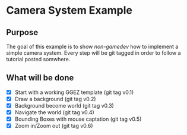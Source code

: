 # Camera System Example
## Purpose
The goal of this example is to show _non-gamedev_ how to implement a simple camera system. Every step will be git tagged in order to follow a tutorial posted somwhere.

## What will be done
- [X] Start with a working GGEZ template (git tag v0.1)
- [x] Draw a background (git tag v0.2)
- [X] Background become world (git tag v0.3)
- [X] Navigate the world (git tag v0.4)
- [X] Bounding Boxes with mouse captation (git tag v0.5)
- [X] Zoom in/Zoom out (git tag v0.6)